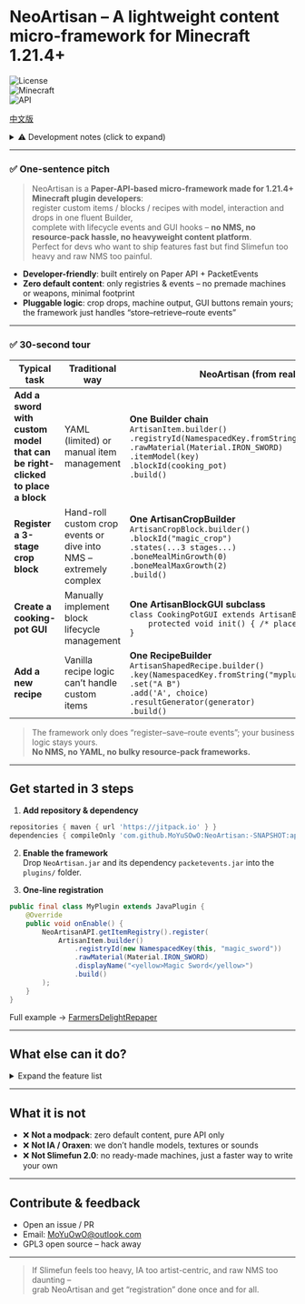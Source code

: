 # NeoArtisan – A lightweight content micro-framework for Minecraft 1.21.4+

![License](https://img.shields.io/badge/license-GPL3-green)  
![Minecraft](https://img.shields.io/badge/Minecraft-1.21.4+-blue)  
![API](https://img.shields.io/badge/API-Paper%20Compatible-orange)

[中文版](./README.md)

<details>
<summary>⚠️ Development notes (click to expand)</summary>

- Current version 1.0.0-rc-1 – current API is frozen
- Semantic versioning management
</details>

---

### ✅ One-sentence pitch

> NeoArtisan is a **Paper-API-based micro-framework made for 1.21.4+ Minecraft plugin developers**:  
> register custom items / blocks / recipes with model, interaction and drops in one fluent Builder,  
> complete with lifecycle events and GUI hooks – **no NMS, no resource-pack hassle, no heavyweight content platform**.  
> Perfect for devs who want to ship features fast but find Slimefun too heavy and raw NMS too painful.

- **Developer-friendly**: built entirely on Paper API + PacketEvents
- **Zero default content**: only registries & events – no premade machines or weapons, minimal footprint
- **Pluggable logic**: crop drops, machine output, GUI buttons remain yours; the framework just handles “store–retrieve–route events”

---

### ✅ 30-second tour

| Typical task                                                                 | Traditional way                                                   | NeoArtisan (from real test code)                                                                                                                                                                                         |
|------------------------------------------------------------------------------|-------------------------------------------------------------------|--------------------------------------------------------------------------------------------------------------------------------------------------------------------------------------------------------------------------|
| **Add a sword with custom model that can be right-clicked to place a block** | YAML (limited) or manual item management                          | **One Builder chain**<br>`ArtisanItem.builder()`<br>`.registryId(NamespacedKey.fromString("myplugin:magic_sword"))`<br>`.rawMaterial(Material.IRON_SWORD)`<br>`.itemModel(key)`<br>`.blockId(cooking_pot)`<br>`.build()` |
| **Register a 3-stage crop block**                                            | Hand-roll custom crop events or dive into NMS – extremely complex | **One ArtisanCropBuilder**<br>`ArtisanCropBlock.builder()`<br>`.blockId("magic_crop")`<br>`.states(...3 stages...)`<br>`.boneMealMinGrowth(0)`<br>`.boneMealMaxGrowth(2)`<br>`.build()`                                  |
| **Create a cooking-pot GUI**                                                 | Manually implement block lifecycle management                     | **One ArtisanBlockGUI subclass**<br>`class CookingPotGUI extends ArtisanBlockGUI {`<br>`    protected void init() { /* place buttons */ }`<br>`}`                                                                        |
| **Add a new recipe**                                                         | Vanilla recipe logic can’t handle custom items                    | **One RecipeBuilder**<br>`ArtisanShapedRecipe.builder()`<br>`.key(NamespacedKey.fromString("myplugin:soup"))`<br>`.set("A B")`<br>`.add('A', choice)`<br>`.resultGenerator(generator)`<br>`.build()`                     |

> The framework only does “register–save–route events”; your business logic stays yours.  
> **No NMS, no YAML, no bulky resource-pack frameworks.**

---

## Get started in 3 steps

1. **Add repository & dependency**
```gradle
repositories { maven { url 'https://jitpack.io' } }
dependencies { compileOnly 'com.github.MoYuSOwO:NeoArtisan:-SNAPSHOT:api' }
```

2. **Enable the framework**  
   Drop `NeoArtisan.jar` and its dependency `packetevents.jar` into the `plugins/` folder.

3. **One-line registration**
```java
public final class MyPlugin extends JavaPlugin {
    @Override
    public void onEnable() {
        NeoArtisanAPI.getItemRegistry().register(
            ArtisanItem.builder()
                .registryId(new NamespacedKey(this, "magic_sword"))
                .rawMaterial(Material.IRON_SWORD)
                .displayName("<yellow>Magic Sword</yellow>")
                .build()
        );
    }
}
```
Full example → [FarmersDelightRepaper](https://github.com/KitsunaiMC/FarmersDelightRepaper)

---

## What else can it do?
<details>
<summary>Expand the feature list</summary>

- **Blocks**: normal / crop / transparent / skull / pressure plate / (future) multiblock
- **Items**: weapons / armor / food / fully custom
- **Recipes**: crafting table / furnace / upcoming anvil & brewing support
- **GUI**: extend `ArtisanBlockGUI` to cut boilerplate to almost zero
- **Logistics & machine API** (planned): node–edge abstraction, logic left to you
</details>

---

## What it is **not**
- ❌ **Not a modpack**: zero default content, pure API only
- ❌ **Not IA / Oraxen**: we don’t handle models, textures or sounds
- ❌ **Not Slimefun 2.0**: no ready-made machines, just a faster way to write your own

---

## Contribute & feedback
- Open an issue / PR
- Email: MoYuOwO@outlook.com
- GPL3 open source – hack away

---

> If Slimefun feels too heavy, IA too artist-centric, and raw NMS too daunting –  
> grab NeoArtisan and get “registration” done once and for all.